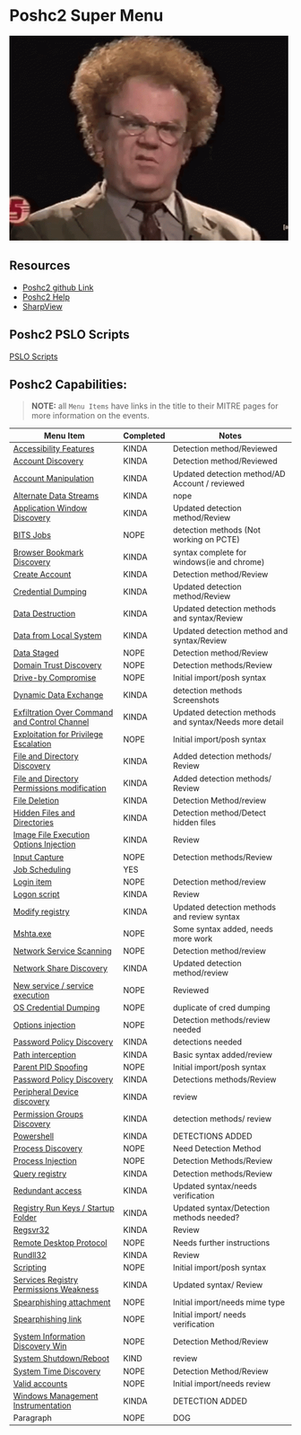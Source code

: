# Poshc2 Super Menu 

![confusion](../Resources/gifs/confused-no.gif)


## Resources
- [Poshc2 github Link](https://github.com/nettitude/PoshC2)  
- [Poshc2 Help](poshC2_help_v8.md)
- [SharpView](https://github.com/tevora-threat/SharpView)

## Poshc2 PSLO Scripts

[PSLO Scripts](Poshc2/pslo_scripts/README.md)

## Poshc2 Capabilities:
> **NOTE:** all `Menu Items` have links in the title to their MITRE pages for more information on the events.  

| Menu Item                                                                                                      | Completed | Notes                                                  |
|----------------------------------------------------------------------------------------------------------------|-----------|--------------------------------------------------------|
| [Accessibility Features](instructions/Accessibility_features.md)                                               | KINDA     | Detection method/Reviewed                              |
| [Account Discovery](instructions/Account_Discovery.md)                                                         | KINDA     | Detection method/Reviewed                              |
| [Account Manipulation](instructions/Account_manipulation.md)                                                   | KINDA     | Updated detection method/AD Account / reviewed         |
| [Alternate Data Streams](/Poshc2/instructions/Alternate_Data_Streams.md)                                       | KINDA     | nope                                                   |
| [Application Window Discovery](instructions/Application_windows_discorvery.md)                                 | KINDA      | Updated detection method/Review                                |
| [BITS Jobs](instructions/BITS_Jobs.md)                                                                         | NOPE      | detection methods (Not working on PCTE)                |
| [Browser Bookmark Discovery](instructions/Browser_bookmark_discovery.md)                                       | KINDA     | syntax complete for windows(ie and chrome)             |
| [Create Account](instructions/Create_account.md)                                                               | KINDA     | Detection method/Review                                |
| [Credential Dumping](instructions/Credential_Dumping.md)                                                       | KINDA     | Updated detection method/Review                        |
| [Data Destruction](instructions/Data_destruction.md)                                                           | KINDA     | Updated detection methods and syntax/Review            |
| [Data from Local System](instructions/Data_from_local_system.md)                                               | KINDA      | Updated detection method and syntax/Review             |
| [Data Staged](instructions/Data_Staged.md)                                                                     | NOPE      | Detection method/Review                                |
| [Domain Trust Discovery](/Poshc2/instructions/Domain_Trust_Discovery.md)                                       | NOPE      | Detection methods/Review                               |
| [Drive-by Compromise](/Poshc2/instructions/Drive-by_compromise.md)                                             | NOPE      | Initial import/posh syntax                             |
| [Dynamic Data Exchange](instructions/Dynamic_Data_Exchange.md)                                                 | KINDA     | detection methods Screenshots                          |
| [Exfiltration Over Command and Control Channel](instructions/Exfiltration_over_command_and_control_channel.md) | KINDA     | Updated detection methods and syntax/Needs more detail |
| [Exploitation for Privilege Escalation](instructions/Exploitation_for_privilege_escalation.md)                 | NOPE      | Initial import/posh syntax                             |
| [File and Directory Discovery](instructions/FIle_and_directory_discovery.md)                                   | KINDA     | Added detection methods/ Review                        |
| [File and Directory Permissions modification](instructions/File_And_Directory_Permissions_Modification.md)     | KINDA     | Added detection methods/ Review                        |
| [File Deletion](instructions/File_deletion.md)                                                                 | KINDA     | Detection Method/review                                |
| [Hidden Files and Directories](instructions/Hidden_files_and_directories.md)                                   | KINDA     | Detection method/Detect hidden files                   |
| [Image File Execution Options Injection](/Poshc2/instructions/Image_file_execution_options_injection.md)       | KINDA     | Review                                                 |
| [Input Capture](/Poshc2/instructions/Input_capture.md)                                                         | NOPE      | Detection methods/Review                               |
| [Job Scheduling](instructions/Job_Scheduling.md)                                                               | YES       |                                                        |
| [Login item](instructions/Login_item.md)                                                                       | NOPE      | Detection method/review                                |
| [Logon script](instructions/Logon_Scripts.md)                                                                  | KINDA     | Review                                                 |
| [Modify registry](instructions/Modify_registry.md)                                                             | KINDA     | Updated detection methods and review syntax            |
| [Mshta.exe](instructions/MSHTA.MD)                                                                             | NOPE      | Some syntax added, needs more work                     |
| [Network Service Scanning](/Poshc2/instructions/Network_Service_scanning.md)                                   | NOPE      | Detection method/review                                |
| [Network Share Discovery](instructions/Network_share_discovery.md)                                             | KINDA     | Updated detection method/review                        |
| [New service / service execution](instructions/New_Service_Server_Execution.md)                                | NOPE      | Reviewed                                               |
| [OS Credential Dumping](instructions/Credential_Dumping.md)                                                    | NOPE      | duplicate of cred dumping                              |
| [Options injection](instructions/Options_injection.md)                                                         | NOPE      | Detection methods/review needed                        |
| [Password Policy Discovery](instructions/Password_policy_discovery.md)                                         | KINDA     | detections needed                                      |
| [Path interception](instructions/Path_Interception.md)                                                         | KINDA     | Basic syntax added/review                              |
| [Parent PID Spoofing](instructions/Parent_PID_spoofing.md)                                                     | NOPE      | Initial import/posh syntax                             |
| [Password Policy Discovery](/Poshc2/instructions/Password_policy_discovery.md)                                 | KINDA     | Detections methods/Review                              |
| [Peripheral Device discovery](instructions/Peripheral_Device_Discovery.md)                                     | KINDA     | review                                                 |
| [Permission Groups Discovery](/Poshc2/instructions/Permission_groups_discovery.md)                             | KINDA     | detection methods/ review                              |
| [Powershell](instructions/PowerShell.md)                                                                       | KINDA     | DETECTIONS ADDED                                       |
| [Process Discovery](instructions/Process_Discovery.md)                                                         | NOPE      | Need Detection Method                                  |
| [Process Injection](instructions/Process_injection.md)                                                         | NOPE      | Detection Methods/Review                               |
| [Query registry](instructions/Query_Registry.md)                                                               | KINDA     | Detection methods/Review                               |
| [Redundant access](instructions/Reduntant_access.md)                                                           | KINDA     | Updated syntax/needs verification                      |
| [Registry Run Keys / Startup Folder](instructions/Registry_run_keys_startup_folder.md)                         | KINDA     | Updated syntax/Detection methods needed?               |
| [Regsvr32](/Poshc2/instructions/Regsvr32.md)                                                                   | KINDA     | Review                           |
| [Remote Desktop Protocol](instructions/Remote_desktop_protocol.md)                                             | NOPE      | Needs further instructions                             |
| [Rundll32](instructions/Rundll32.md)                                                                           | KINDA     | Review                             |
| [Scripting](instructions/Scripting.md)                                                                         | NOPE      | Initial import/posh syntax                             |
| [Services Registry Permissions Weakness](instructions/Service_registry_permissions_weakness.md)                | KINDA     | Updated syntax/ Review                                 |
| [Spearphishing attachment](instructions/Spearfishing_attachment.md)                                            | NOPE      | Initial import/needs mime type                         |
| [Spearphishing link](instructions/Spearfishing_Link.md)                                                        | NOPE      | Initial import/ needs verification                     |
| [System Information Discovery Win](/Poshc2/instructions/System_Information%20_Discovery_Win.md)                | NOPE      | Detection Method/Review                                |
| [System Shutdown/Reboot](instructions/System_shutdown_reboot.md)                                               | KIND      | review                                                 |
| [System Time Discovery](instructions/System_time_discovery.md)                                                 | NOPE      | Detection Method/Review                                |
| [Valid accounts](instructions/Valid_accounts.md)                                                               | NOPE      | Initial import/needs review                            |
| [Windows Management Instrumentation](instructions/Windows_Managment_Instrumentation.md)                        | KINDA     | DETECTION ADDED                                        |
| Paragraph                                                                                                      | NOPE      | DOG                                                    |
